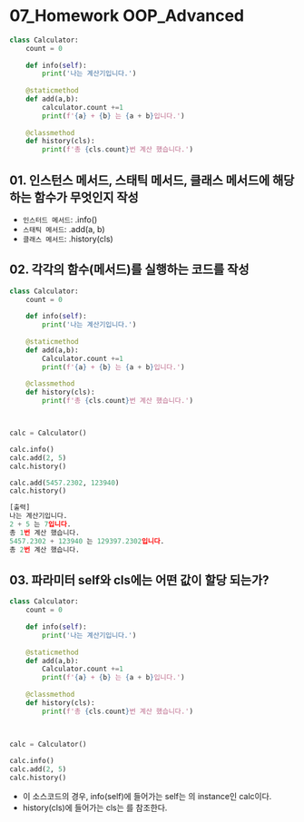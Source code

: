 # 07_Homework OOP_Advanced

```python
class Calculator:
    count = 0
    
    def info(self):
        print('나는 계산기입니다.')
    
    @staticmethod
    def add(a,b):
        calculator.count +=1
        print(f'{a} + {b} 는 {a + b}입니다.')
        
    @classmethod
    def history(cls):
        print(f'총 {cls.count}번 계산 했습니다.')
```



## 01. 인스턴스 메서드, 스태틱 메서드, 클래스 메서드에 해당하는 함수가 무엇인지 작성

- `인스터드 메서드`: 	.info()
- `스태틱 메서드`:         .add(a, b)
- `클래스 메서드`:         .history(cls)



## 02. 각각의 함수(메서드)를 실행하는 코드를 작성

```python
class Calculator:
    count = 0
    
    def info(self):
        print('나는 계산기입니다.')
    
    @staticmethod
    def add(a,b):
        Calculator.count +=1
        print(f'{a} + {b} 는 {a + b}입니다.')
        
    @classmethod
    def history(cls):
        print(f'총 {cls.count}번 계산 했습니다.')



calc = Calculator()

calc.info()
calc.add(2, 5)
calc.history()

calc.add(5457.2302, 123940)
calc.history()

[출력]
나는 계산기입니다.
2 + 5 는 7입니다.
총 1번 계산 했습니다.
5457.2302 + 123940 는 129397.2302입니다.
총 2번 계산 했습니다.

```





## 03. 파라미터 self와 cls에는 어떤 값이 할당 되는가?

```python
class Calculator:
    count = 0
    
    def info(self):
        print('나는 계산기입니다.')
    
    @staticmethod
    def add(a,b):
        Calculator.count +=1
        print(f'{a} + {b} 는 {a + b}입니다.')
        
    @classmethod
    def history(cls):
        print(f'총 {cls.count}번 계산 했습니다.')

        
        
calc = Calculator()

calc.info()
calc.add(2, 5)
calc.history()
```

- 이 소스코드의 경우, info(self)에 들어가는 self는 <class Calculator>의 instance인 calc이다. 
- history(cls)에 들어가는 cls는 <class Calculator>를 참조한다.